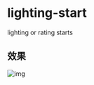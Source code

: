 # lighting-start
lighting or rating starts

## 效果
![img](https://images2018.cnblogs.com/blog/535995/201711/535995-20171124154523171-14072587.png)
